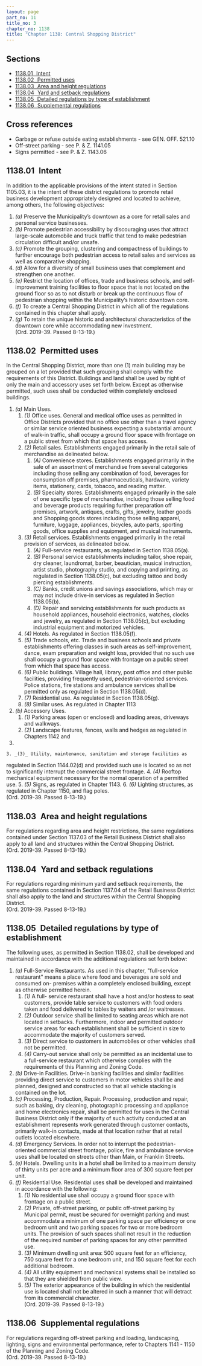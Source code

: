 ```yaml
---
layout: page
part_no: 11
title_no: 3
chapter_no: 1138
title: "Chapter 1138: Central Shopping District"
---
```


## Sections

* [1138.01   Intent](#113801-intent)
* [1138.02   Permitted uses](#113802-permitted-uses)
* [1138.03   Area and height regulations](#113803-area-and-height-regulations)
* [1138.04   Yard and setback regulations](#113804-yard-and-setback-regulations)
* [1138.05   Detailed regulations by type of establishment](#113805-detailed-regulations-by-type-of-establishment)
* [1138.06   Supplemental regulations](#113806-supplemental-regulations)

## Cross references

* Garbage or refuse outside eating establishments - see GEN. OFF. 521.10
* Off-street parking - see P. & Z. 1141.05
* Signs permitted - see P. & Z. 1143.06

## 1138.01   Intent

In addition to the applicable provisions of the intent stated in Section
1105.03, it is the intent of these district regulations to promote retail
business development appropriately designed and located to achieve, among
others, the following objectives:

1. _(a)_ Preserve the Municipality’s downtown as a core for retail sales and
personal service businesses.
2. _(b)_ Promote pedestrian accessibility by discouraging uses that attract
large-scale automobile and truck traffic that tend to make pedestrian
circulation difficult and/or unsafe.
3. _(c)_ Promote the grouping, clustering and compactness of buildings to
further encourage both pedestrian access to retail sales and services as well
as comparative shopping.
4. _(d)_ Allow for a diversity of small business uses that complement and
strengthen one another.
5. _(e)_ Restrict the location of offices, trade and business schools, and
self-improvement training facilities to floor space that is not located on the
ground floor so as to not disturb or break up the continuous flow of pedestrian
shopping within the Municipality’s historic downtown core.
6. _(f)_ To create a Central Shopping District in which all of the regulations
contained in this chapter shall apply.
7. _(g)_ To retain the unique historic and architectural characteristics of the
downtown core while accommodating new investment.  
(Ord. 2019-39. Passed 8-13-19.)

## 1138.02   Permitted uses

In the Central Shopping District, more than one (1) main building may be grouped
on a lot provided that such grouping shall comply with the requirements of this
District. Buildings and land shall be used by right of only the main and
accessory uses set forth below. Except as otherwise permitted, such uses shall
be conducted within completely enclosed buildings.

1. _(a)_ Main Uses.
    1. _(1)_ Office uses. General and medical office uses as permitted in
Office Districts provided that no office use other than a travel agency or
similar service oriented business expecting a substantial amount of walk-in
traffic, shall occupy a ground floor space with frontage on a public street
from which that space has access.
    2. _(2)_ Retail sales. Establishments engaged primarily in the retail sale
of merchandise as delineated below.
        1. _(A)_ Convenience stores. Establishments engaged primarily in the sale
of an assortment of merchandise from several categories including those selling
any combination of food, beverages for consumption off premises,
pharmaceuticals, hardware, variety items, stationery, cards, tobacco, and
reading matter.
        2. _(B)_ Specialty stores. Establishments engaged primarily in the sale of
one specific type of merchandise, including those selling food and beverage
products requiring further preparation off premises, artwork, antiques, crafts,
gifts, jewelry, leather goods and Shopping goods stores including those selling
apparel, furniture, luggage, appliances, bicycles, auto parts, sporting goods,
office supplies and equipment, and musical instruments.
    3. _(3)_ Retail services. Establishments engaged primarily in the retail
provision of services, as delineated below.
        1. _(A)_ Full-service restaurants, as regulated in Section 1138.05(a).
        2. _(B)_ Personal service establishments including tailor, shoe repair,
dry cleaner, laundromat, barber, beautician, musical instruction, artist
studio, photography studio, and copying and printing, as regulated in Section 1138.05(c), but excluding tattoo and body piercing establishments.
        3. _(C)_ Banks, credit unions and savings associations, which may or may
not include drive-in services as regulated in Section 1138.05(b).
        4. _(D)_ Repair and servicing establishments for such products as
household appliances, household electronics, watches, clocks and jewelry, as
regulated in Section 1138.05(c), but excluding industrial equipment and motorized vehicles.
    4. _(4)_ Hotels. As regulated in Section 1138.05(f).
    5. _(5)_ Trade schools, etc.  Trade and business schools and private
establishments offering classes in such areas as self-improvement, dance, exam
preparation and weight loss, provided that no such use shall occupy a ground
floor space with frontage on a public street from which that space has access.
    6. _(6)_ Public buildings. Village hall, library, post office and other
public facilities, providing frequently used, pedestrian-oriented services.
Police stations, fire stations and ambulance services shall be permitted only
as regulated in Section 1138.05(d).
    7. _(7)_ Residential use. As regulated in Section 1138.05(g).
    8. _(8)_ Similar uses.  As regulated in Chapter 1113
2. _(b)_ Accessory Uses.
    1. _(1)_ Parking areas (open or enclosed) and loading areas, driveways and
walkways.
    2. _(2)_ Landscape features, fences, walls and hedges as regulated in
Chapters
1142 and
1148.
    3. _(3)_ Utility, maintenance, sanitation and storage facilities as
regulated in Section 1144.02(d) and provided such use is located so as not to significantly
interrupt the commercial street frontage.
    4. _(4)_ Rooftop mechanical equipment necessary for the normal operation of
a permitted use.
    5. _(5)_ Signs, as regulated in Chapter 1143.
    6. _(6)_ Lighting structures, as regulated in Chapter 1150, and flag poles.  
(Ord. 2019-39. Passed 8-13-19.)

## 1138.03   Area and height regulations

For regulations regarding area and height restrictions, the same regulations
contained under Section 1137.03 of the Retail Business District shall also apply to all land and
structures within the Central Shopping District.  
(Ord. 2019-39. Passed 8-13-19.)

## 1138.04   Yard and setback regulations

For regulations regarding minimum yard and setback requirements, the same
regulations contained in Section 1137.04 of the Retail Business District shall also apply to the land and
structures within the Central Shopping District.  
(Ord. 2019-39. Passed 8-13-19.)

## 1138.05   Detailed regulations by type of establishment

The following uses, as permitted in Section 1138.02, shall be developed and maintained in accordance with the additional
regulations set forth below:

1. _(a)_ Full-Service Restaurants. As used in this chapter, "full-service
restaurant" means a place where food and beverages are sold and consumed on-
premises within a completely enclosed building, except as otherwise permitted
herein.
    1. _(1)_ A full- service restaurant shall have a host and/or hostess to seat
customers, provide table service to customers with food orders taken and food
delivered to tables by waiters and /or waitresses.
    2. _(2)_ Outdoor service shall be limited to seating areas which are not
located in setbacks. Furthermore, indoor and permitted outdoor service areas
for each establishment shall be sufficient in size to accommodate the majority
of customers served.
    3. _(3)_ Direct service to customers in automobiles or other vehicles shall
not be permitted.
    4. _(4)_ Carry-out service shall only be permitted as an incidental use to a
full-service restaurant which otherwise complies with the requirements of this
Planning and Zoning Code.
2. _(b)_ Drive-in Facilities. Drive-in banking facilities and similar
facilities providing direct service to customers in motor vehicles shall be and
planned, designed and constructed so that all vehicle stacking is contained on
the lot.
3. _(c)_ Processing, Production, Repair. Processing, production and repair,
such as baking, dry cleaning, photographic processing and appliance and home
electronics repair, shall be permitted for uses in the Central Business
District only if the majority of such activity conducted at an establishment
represents work generated through customer contacts, primarily walk-in
contacts, made at that location rather that at retail outlets located
elsewhere.
4. _(d)_ Emergency Services. In order not to interrupt the pedestrian-oriented
commercial street frontage, police, fire and ambulance service uses shall be
located on streets other than Main, or Franklin Streets.
5. _(e)_ Hotels. Dwelling units in a hotel shall be limited to a maximum
density of thirty units per acre and a minimum floor area of 300 square feet
per unit.
6. _(f)_ Residential Use. Residential uses shall be developed and maintained
in accordance with the following:
    1. _(1)_ No residential use shall occupy a ground floor space with frontage
on a public street.
    2. _(2)_ Private, off-street parking, or public off-street parking by
Municipal permit, must be secured for overnight parking and must accommodate a
minimum of one parking space per efficiency or one bedroom unit and two parking
spaces for two or more bedroom units. The provision of such spaces shall not
result in the reduction of the required number of parking spaces for any other
permitted use.
    3. _(3)_ Minimum dwelling unit area: 500 square feet for an efficiency, 750
square feet for a one bedroom unit, and 150 square feet for each additional
bedroom.
    4. _(4)_ All utility equipment and mechanical systems shall be installed so
that they are shielded from public view.
    5. _(5)_ The exterior appearance of the building in which the residential
use is located shall not be altered in such a manner that will detract from its
commercial character.  
(Ord. 2019-39. Passed 8-13-19.)

## 1138.06   Supplemental regulations

For regulations regarding off-street parking and loading, landscaping, lighting,
signs and environmental performance, refer to Chapters 1141 - 1150 of the
Planning and Zoning Code.  
(Ord. 2019-39. Passed 8-13-19.)
